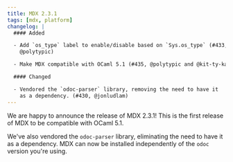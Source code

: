 ```yaml
---
title: MDX 2.3.1
tags: [mdx, platform]
changelog: |
  #### Added

  - Add `os_type` label to enable/disable based on `Sys.os_type` (#433,
    @polytypic)

  - Make MDX compatible with OCaml 5.1 (#435, @polytypic and @kit-ty-kate)

  #### Changed

  - Vendored the `odoc-parser` library, removing the need to have it
    as a dependency. (#430, @jonludlam)
---
```


We are happy to announce the release of MDX 2.3.1! This is the first release of MDX to be
compatible with OCaml 5.1.

We've also vendored the `odoc-parser` library, eliminating the need to have it
as a dependency. MDX can now be installed independently of the `odoc` version
you're using.
